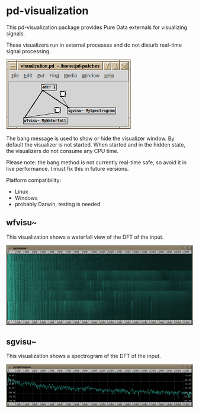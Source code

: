 # pd-visualization

This pd-visualization package provides Pure Data externals for visualizing signals.

These visualizers run in external processes and do not disturb real-time signal processing.

![patch](docs/patch.png)

The bang message is used to show or hide the visualizer window. By default the visualizer is not started.
When started and in the hidden state, the visualizers do not consume any CPU time.

Please note: the bang method is not currently real-time safe, so avoid it in live performance. I must fix this in future versions.

Platform compatibility:
- Linux
- Windows
- probably Darwin, testing is needed

## wfvisu~

This visualization shows a waterfall view of the DFT of the input.

![wfvisu~](docs/screen-wfvisu~.png)

## sgvisu~

This visualization shows a spectrogram of the DFT of the input.

![wfvisu~](docs/screen-sgvisu~.png)
